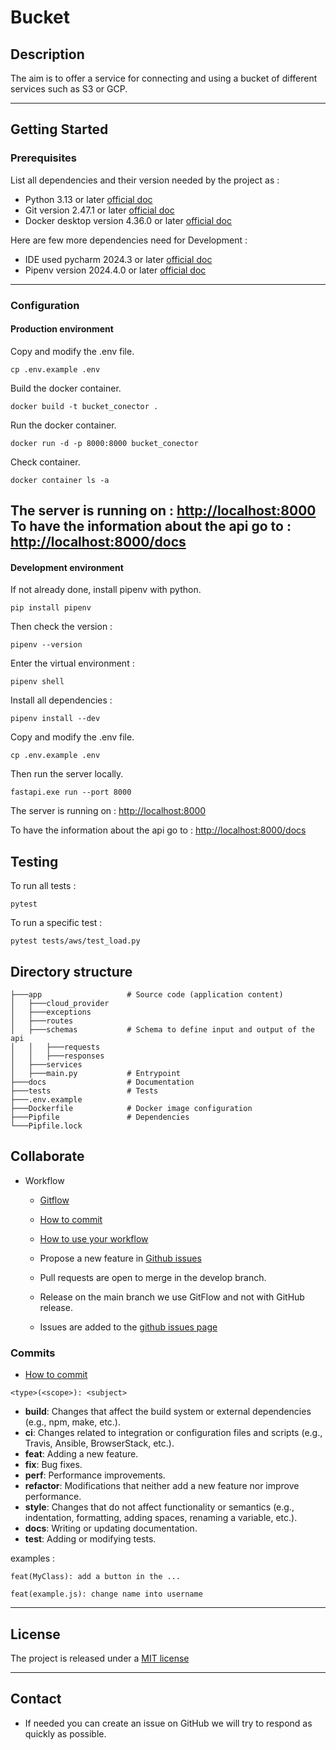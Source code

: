 # Bucket

## Description

The aim is to offer a service for connecting and using a bucket of different services such as S3 or GCP.

---

## Getting Started

### Prerequisites

List all dependencies and their version needed by the project as :
* Python 3.13 or later [official doc](https://www.python.org/downloads/)
* Git version 2.47.1 or later [official doc](https://git-scm.com/)
* Docker desktop version 4.36.0 or later [official doc](https://www.docker.com/products/docker-desktop/)

Here are few more dependencies need for Development : 
* IDE used pycharm 2024.3 or later [official doc](https://www.jetbrains.com/pycharm/download/?section=windows)
* Pipenv version 2024.4.0 or later [official doc](https://pipenv.pypa.io/en/latest/)

---

### Configuration

#### Production environment

Copy and modify the .env file.
````shell
cp .env.example .env
````

Build the docker container.
````shell
docker build -t bucket_conector . 
````

Run the docker container.
````shell
docker run -d -p 8000:8000 bucket_conector
````

Check container.
````shell
docker container ls -a
````

The server is running on : [http://localhost:8000](http://localhost:8000)
To have the information about the api go to : [http://localhost:8000/docs](http://localhost:8000/docs)
---

#### Development environment

If not already done, install pipenv with python. 
````shell
pip install pipenv
````

Then check the version : 
````shell
pipenv --version
````

Enter the virtual environment : 
````shell
pipenv shell
````

Install all dependencies : 
````shell
pipenv install --dev
````

Copy and modify the .env file.
````shell
cp .env.example .env
````

Then run the server locally.
````shell
fastapi.exe run --port 8000
````

The server is running on : [http://localhost:8000](http://localhost:8000)

To have the information about the api go to : [http://localhost:8000/docs](http://localhost:8000/docs)

## Testing

To run all tests : 
````shell
pytest
````

To run a specific test :
````shell
pytest tests/aws/test_load.py
````

## Directory structure

````shell
├───app                   # Source code (application content) 
│   ├───cloud_provider
│   ├───exceptions
│   ├───routes            
│   ├───schemas           # Schema to define input and output of the api
│   │   ├───requests
│   │   ├───responses
│   ├───services
│   ├───main.py           # Entrypoint
├───docs                  # Documentation
├───tests                 # Tests 
├───.env.example     
├───Dockerfile            # Docker image configuration 
├───Pipfile               # Dependencies
└───Pipfile.lock           
````

## Collaborate

* Workflow
    * [Gitflow](https://www.atlassian.com/fr/git/tutorials/comparing-workflows/gitflow-workflow#:~:text=Gitflow%20est%20l'un%20des,les%20hotfix%20vers%20la%20production.)
    * [How to commit](https://www.conventionalcommits.org/en/v1.0.0/)
    * [How to use your workflow](https://nvie.com/posts/a-successful-git-branching-model/)

    * Propose a new feature in [Github issues](https://github.com/CPNV-ES-BI1-SBB/EXTERNAL-SOURCE-LOAD-DATALAKE/issues)
    * Pull requests are open to merge in the develop branch.
    * Release on the main branch we use GitFlow and not with GitHub release.
    * Issues are added to the [github issues page](https://github.com/CPNV-ES-BI1-SBB/EXTERNAL-SOURCE-LOAD-DATALAKE/issues)

### Commits
* [How to commit](https://www.conventionalcommits.org/en/v1.0.0/)
```shell
<type>(<scope>): <subject>
```

- **build**: Changes that affect the build system or external dependencies (e.g., npm, make, etc.).
- **ci**: Changes related to integration or configuration files and scripts (e.g., Travis, Ansible, BrowserStack, etc.).
- **feat**: Adding a new feature.
- **fix**: Bug fixes.
- **perf**: Performance improvements.
- **refactor**: Modifications that neither add a new feature nor improve performance.
- **style**: Changes that do not affect functionality or semantics (e.g., indentation, formatting, adding spaces, renaming a variable, etc.).
- **docs**: Writing or updating documentation.
- **test**: Adding or modifying tests.

examples :
```shell
feat(MyClass): add a button in the ...
````
```shell
feat(example.js): change name into username
````

---

## License
The project is released under a [MIT license](https://mit-license.org/)

---

## Contact
* If needed you can create an issue on GitHub we will try to respond as quickly as possible.
